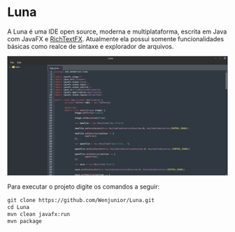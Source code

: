 # Luna

A Luna é uma IDE open source, moderna e multiplataforma, escrita em Java com JavaFX e [RichTextFX](https://github.com/FXMisc/RichTextFX/). Atualmente ela possui somente funcionalidades básicas como realce de sintaxe e explorador de arquivos.

![Screenshot](./screenshots/luna.png)

Para executar o projeto digite os comandos a seguir:

```
git clone https://github.com/Wenjunior/Luna.git
cd Luna
mvn clean javafx:run
mvn package
```